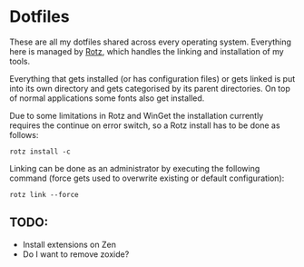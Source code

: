 # Dotfiles
These are all my dotfiles shared across every operating system.
Everything here is managed by [Rotz](https://github.com/volllly/rotz), which handles the linking and installation of my tools.

Everything that gets installed (or has configuration files) or gets linked is put into its own directory and gets categorised by its parent directories.
On top of normal applications some fonts also get installed.

Due to some limitations in Rotz and WinGet the installation currently requires the continue on error switch, so a Rotz install has to be done as follows:

```
rotz install -c
```

Linking can be done as an administrator by executing the following command (force gets used to overwrite existing or default configuration):

```
rotz link --force
```

## TODO:
- Install extensions on Zen
- Do I want to remove zoxide?
